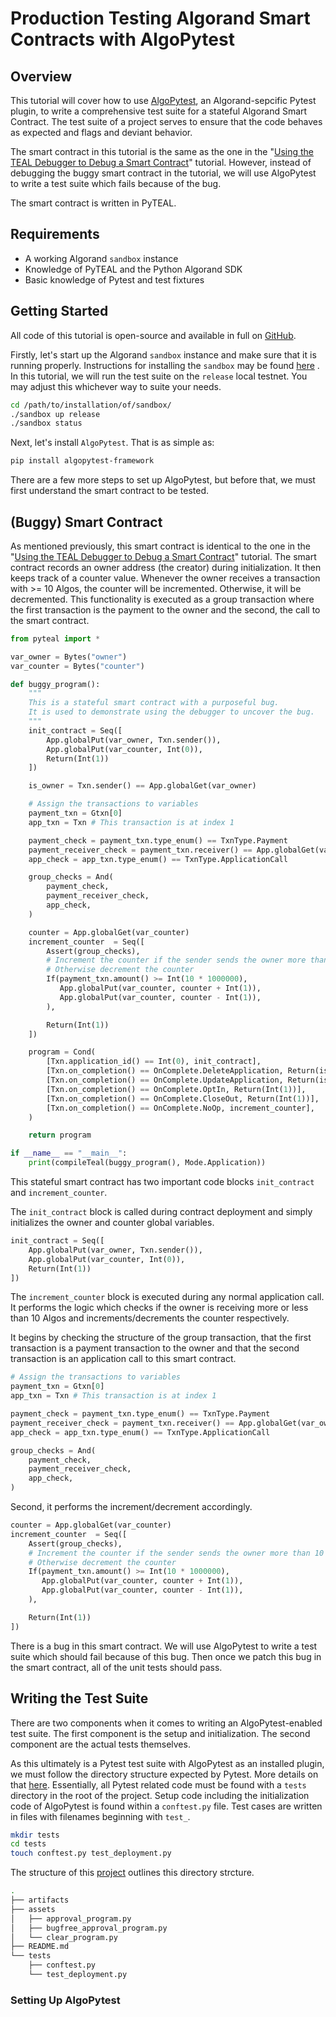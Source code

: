 # Production Testing Algorand Smart Contracts with AlgoPytest

## Overview

This tutorial will cover how to use [AlgoPytest](https://github.com/DamianB-BitFlipper/algopytest), an Algorand-sepcific Pytest plugin, to write a comprehensive test suite for a stateful Algorand Smart Contract. The test suite of a project serves to ensure that the code behaves as expected and flags and deviant behavior.

The smart contract in this tutorial is the same as the one in the "[Using the TEAL Debugger to Debug a Smart Contract](https://developer.algorand.org/tutorials/using-the-teal-debugger-to-debug-a-smart-contract/)" tutorial. However, instead of debugging the buggy smart contract in the tutorial, we will use AlgoPytest to write a test suite which fails because of the bug.

The smart contract is written in PyTEAL.

## Requirements

- A working Algorand `sandbox` instance
- Knowledge of PyTEAL and the Python Algorand SDK
- Basic knowledge of Pytest and test fixtures

## Getting Started

All code of this tutorial is open-source and available in full on [GitHub](TODO).

Firstly, let's start up the Algorand `sandbox` instance and make sure that it is running properly. Instructions for installing the `sandbox` may be found [here](https://github.com/algorand/sandbox#getting-started) . In this tutorial, we will run the test suite on the `release` local testnet. You may adjust this whichever way to suite your needs.

```bash
cd /path/to/installation/of/sandbox/
./sandbox up release
./sandbox status
```

Next, let's install `AlgoPytest`. That is as simple as:

```bash
pip install algopytest-framework
```

There are a few more steps to set up AlgoPytest, but before that, we must first understand the smart contract to be tested.

## (Buggy) Smart Contract

As mentioned previously, this smart contract is identical to the one in the "[Using the TEAL Debugger to Debug a Smart Contract](https://developer.algorand.org/tutorials/using-the-teal-debugger-to-debug-a-smart-contract/)" tutorial. The smart contract records an owner address (the creator) during initialization. It then keeps track of a counter value. Whenever the owner receives a transaction with >= 10 Algos, the counter will be incremented. Otherwise, it will be decremented. This functionality is executed as a group transaction where the first transaction is the payment to the owner and the second, the call to the smart contract.

```python
from pyteal import *

var_owner = Bytes("owner")
var_counter = Bytes("counter")

def buggy_program():
    """
    This is a stateful smart contract with a purposeful bug.
    It is used to demonstrate using the debugger to uncover the bug.
    """
    init_contract = Seq([
        App.globalPut(var_owner, Txn.sender()),
        App.globalPut(var_counter, Int(0)),
        Return(Int(1))
    ])

    is_owner = Txn.sender() == App.globalGet(var_owner)

    # Assign the transactions to variables
    payment_txn = Gtxn[0]
    app_txn = Txn # This transaction is at index 1

    payment_check = payment_txn.type_enum() == TxnType.Payment
    payment_receiver_check = payment_txn.receiver() == App.globalGet(var_owner)
    app_check = app_txn.type_enum() == TxnType.ApplicationCall

    group_checks = And(
        payment_check,
        payment_receiver_check,
        app_check,
    )

    counter = App.globalGet(var_counter)
    increment_counter  = Seq([
        Assert(group_checks),
        # Increment the counter if the sender sends the owner more than 10 Algos.
        # Otherwise decrement the counter
        If(payment_txn.amount() >= Int(10 * 1000000),
           App.globalPut(var_counter, counter + Int(1)),
           App.globalPut(var_counter, counter - Int(1)),
        ),

        Return(Int(1))
    ])

    program = Cond(
        [Txn.application_id() == Int(0), init_contract],
        [Txn.on_completion() == OnComplete.DeleteApplication, Return(is_owner)],
        [Txn.on_completion() == OnComplete.UpdateApplication, Return(is_owner)],
        [Txn.on_completion() == OnComplete.OptIn, Return(Int(1))],
        [Txn.on_completion() == OnComplete.CloseOut, Return(Int(1))],
        [Txn.on_completion() == OnComplete.NoOp, increment_counter],
    )

    return program

if __name__ == "__main__":
    print(compileTeal(buggy_program(), Mode.Application))
```

This stateful smart contract has two important code blocks `init_contract` and `increment_counter`. 

The `init_contract` block is called during contract deployment and simply initializes the owner and counter global variables.
```python
init_contract = Seq([
    App.globalPut(var_owner, Txn.sender()),
    App.globalPut(var_counter, Int(0)),
    Return(Int(1))
])
```

The `increment_counter` block is executed during any normal application call. It performs the logic which checks if the owner is receiving more or less than 10 Algos and increments/decrements the counter respectively.

It begins by checking the structure of the group transaction, that the first transaction is a payment transaction to the owner and that the second transaction is an application call to this smart contract.
```python
# Assign the transactions to variables
payment_txn = Gtxn[0]
app_txn = Txn # This transaction is at index 1

payment_check = payment_txn.type_enum() == TxnType.Payment
payment_receiver_check = payment_txn.receiver() == App.globalGet(var_owner)
app_check = app_txn.type_enum() == TxnType.ApplicationCall

group_checks = And(
    payment_check,
    payment_receiver_check,
    app_check,
)
```

Second, it performs the increment/decrement accordingly.

```python
counter = App.globalGet(var_counter)
increment_counter  = Seq([
    Assert(group_checks),
    # Increment the counter if the sender sends the owner more than 10 Algos.
    # Otherwise decrement the counter
    If(payment_txn.amount() >= Int(10 * 1000000),
       App.globalPut(var_counter, counter + Int(1)),
       App.globalPut(var_counter, counter - Int(1)),
    ),

    Return(Int(1))
])
```

There is a bug in this smart contract. We will use AlgoPytest to write a test suite which should fail because of this bug. Then once we patch this bug in the smart contract, all of the unit tests should pass.

## Writing the Test Suite

There are two components when it comes to writing an AlgoPytest-enabled test suite. The first component is the setup and initialization. The second component are the actual tests themselves.

As this ultimately is a Pytest test suite with AlgoPytest as an installed plugin, we must follow the directory structure expected by Pytest. More details on that [here](https://docs.pytest.org/en/6.2.x/goodpractices.html#choosing-a-test-layout-import-rules). Essentially, all Pytest related code must be found with a `tests` directory in the root of the project. Setup code including the initialization code of AlgoPytest is found within a `conftest.py` file. Test cases are written in files with filenames beginning with `test_`.

```bash
mkdir tests
cd tests
touch conftest.py test_deployment.py
```

The structure of this [project](TODO-link-to-github) outlines this directory strcture.

```bash
.
├── artifacts
├── assets
│   ├── approval_program.py
│   ├── bugfree_approval_program.py
│   └── clear_program.py
├── README.md
└── tests
    ├── conftest.py
    └── test_deployment.py
```

### Setting Up AlgoPytest
